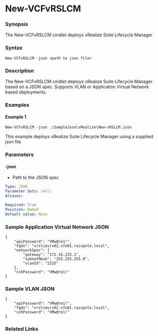 # New-VCFvRSLCM

### Synopsis
The New-VCFvRSLCM cmdlet deploys vRealize Suite Lifecycle Manager

### Syntax
```
New-VCFvRSLCM -json <path to json file>
```

### Description
The New-VCFvRSLCM cmdlet deploys vRealize Suite Lifecycle Manager based on a JSON spec. Supports VLAN or Application Virtual Network based deployments.

### Examples
#### Example 1
```
New-VCFvRSLCM -json .\SampleJson\vRealize\New-vRSLCM.json
```
This example deploys vRealize Suite Lifecycle Manager using a supplied json file

### Parameters
#### -json
- Path to the JSON spec

```yaml
Type: JSON
Parameter Sets: (All)
Aliases:

Required: True
Position: Named
Default value: None
```

### Sample Application Virtual Network JSON
```
{
    "apiPassword": "VMw@re1!",
    "fqdn": "vrslcmsrv02.sfo01.rainpole.local",
    "networkSpec": {
        "gateway": "172.16.225.1",
        "subnetMask": "255.255.255.0",
        "vlanId": "2225"
    },
    "sshPassword": "VMw@re1!"
}
```

### Sample VLAN JSON
```
{
    "apiPassword": "VMw@re1!",
    "fqdn": "vrslcmsrv02.sfo01.rainpole.local",
    "sshPassword": "VMw@re1!"
}
```

### Related Links
